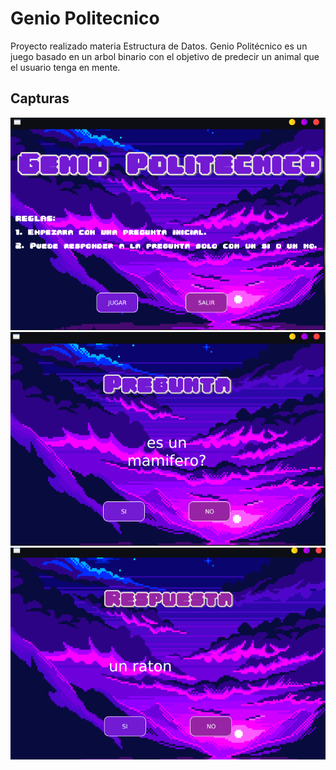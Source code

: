 # Genio Politecnico
Proyecto realizado materia Estructura de Datos.
Genio Politécnico es un juego basado en un arbol binario con el objetivo de predecir un animal que el usuario tenga en mente.  

## Capturas
![alt text](https://github.com/domorales/GenioPolitecnico/blob/main/Capturas/principal.png) 
![alt text](https://github.com/domorales/GenioPolitecnico/blob/main/Capturas/pregunta.png) 
![alt text](https://github.com/domorales/GenioPolitecnico/blob/main/Capturas/respuesta.png) 
